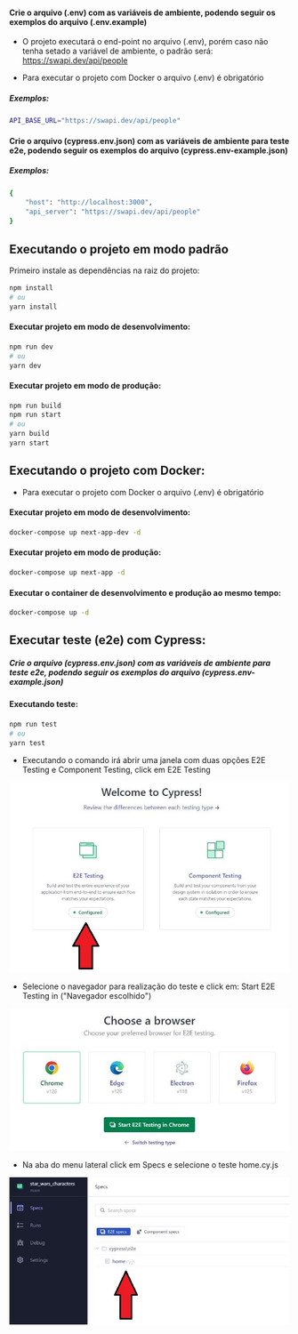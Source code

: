 #### Crie o arquivo (.env) com as  variáveis de ambiente, podendo seguir os exemplos do arquivo (.env.example)
 - O projeto executará o end-point no arquivo (.env), porém caso não tenha setado a variável de ambiente, o padrão será: https://swapi.dev/api/people

 - Para executar o projeto com Docker o arquivo (.env) é obrigatório

##### Exemplos:
```bash
API_BASE_URL="https://swapi.dev/api/people"
```

 #### Crie o arquivo (cypress.env.json) com as  variáveis de ambiente para teste e2e, podendo seguir os exemplos do arquivo (cypress.env-example.json)

##### Exemplos:
```bash
{
    "host": "http://localhost:3000",
    "api_server": "https://swapi.dev/api/people"
}
```
## Executando o projeto em modo padrão

Primeiro instale as dependências na raiz do projeto:

```bash
npm install
# ou
yarn install
```

#### Executar projeto em modo de desenvolvimento:

```bash
npm run dev
# ou
yarn dev
```

#### Executar projeto em modo de produção:

```bash
npm run build
npm run start
# ou
yarn build
yarn start
```

## Executando o projeto com Docker:

 - Para executar o projeto com Docker o arquivo (.env) é obrigatório

#### Executar projeto em modo de desenvolvimento:

```bash
docker-compose up next-app-dev -d
```

#### Executar projeto em modo de produção:

```bash
docker-compose up next-app -d
```
#### Executar o container de desenvolvimento e produção ao mesmo tempo:

```bash
docker-compose up -d
```
## Executar teste (e2e) com Cypress:

##### Crie o arquivo (cypress.env.json) com as  variáveis de ambiente para teste e2e, podendo seguir os exemplos do arquivo (cypress.env-example.json)

#### Executando teste:
```bash
npm run test
# ou
yarn test
```

- Executando o comando irá abrir uma janela com duas opções E2E Testing e Component Testing, click em E2E Testing

<img src="/public/readme/1.jpg">

- Selecione o navegador para realização do teste e click em: Start E2E Testing in ("Navegador escolhido")

<img src="/public/readme/2.jpg">

- Na aba do menu lateral click em Specs e selecione o teste home.cy.js

<img src="/public/readme/3.jpg">